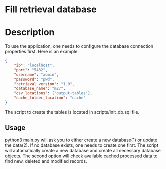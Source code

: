 # Fill retrieval database

# Description
To use the application, one needs to configure the database connection properties first. Here is an example.
```json
{
    "ip": "localhost",
    "port": "5432",
    "username": "admin",
    "password": "pwd",
    "retrieval_version": "1.0",
    "database_name": "m27",
    "csv_locations": ["output-tables"],
    "cache_folder_location": "cache"
}
```
The script to create the tables is located in scripts/init_db.sql file.

## Usage
python3 main.py will ask you to either create a new database(1) or update the data(2). If no database exists, one needs to create one first. The script will automatically create a new database and create all necessary database objects.
The second option will check available cached processed data to find new, deleted and modified records.